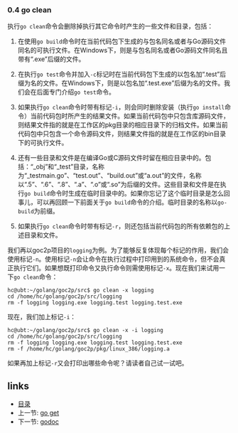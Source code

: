 ### 0.4 go clean


执行```go clean```命令会删除掉执行其它命令时产生的一些文件和目录，包括：

1. 在使用```go build```命令时在当前代码包下生成的与包名同名或者与Go源码文件同名的可执行文件。在Windows下，则是与包名同名或者Go源码文件同名且带有“.exe”后缀的文件。

2. 在执行```go test```命令并加入```-c```标记时在当前代码包下生成的以包名加“.test”后缀为名的文件。在Windows下，则是以包名加“.test.exe”后缀为名的文件。我们会在后面专门介绍```go test```命令。

3. 如果执行```go clean```命令时带有标记```-i```，则会同时删除安装（执行```go install```命令）当前代码包时所产生的结果文件。如果当前代码包中只包含库源码文件，则结果文件指的就是在工作区的pkg目录的相应目录下的归档文件。如果当前代码包中只包含一个命令源码文件，则结果文件指的就是在工作区的bin目录下的可执行文件。

4. 还有一些目录和文件是在编译Go或C源码文件时留在相应目录中的。包括：“_obj”和“_test”目录，名称为“_testmain.go”、“test.out”、“build.out”或“a.out”的文件，名称以“.5”、“.6”、“.8”、“.a”、“.o”或“.so”为后缀的文件。这些目录和文件是在执行```go build```命令时生成在临时目录中的。如果你忘记了这个临时目录是怎么回事儿，可以再回顾一下前面关于```go build```命令的介绍。临时目录的名称以```go-build```为前缀。

5. 如果执行```go clean```命令时带有标记```-r```，则还包括当前代码包的所有依赖包的上述目录和文件。

我们再以goc2p项目的```logging```为例。为了能够反复体现每个标记的作用，我们会使用标记```-n```。使用标记```-n```会让命令在执行过程中打印用到的系统命令，但不会真正执行它们。如果想既打印命令又执行命令则需使用标记```-x```。现在我们来试用一下```go clean```命令：

	hc@ubt:~/golang/goc2p/src$ go clean -x logging   
	cd /home/hc/golang/goc2p/src/logging
	rm -f logging logging.exe logging.test logging.test.exe
	
现在，我们加上标记```-i```：

	hc@ubt:~/golang/goc2p/src$ go clean -x -i logging   
	cd /home/hc/golang/goc2p/src/logging
	rm -f logging logging.exe logging.test logging.test.exe
	rm -f /home/hc/golang/goc2p/pkg/linux_386/logging.a
	
如果再加上标记```-r```又会打印出哪些命令呢？请读者自己试一试吧。



## links  
  * [目录](catalog.md)
  * 上一节: [go get](0.3.md)
  * 下一节: [godoc](0.5.md)
 